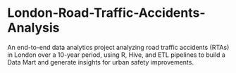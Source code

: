 # London-Road-Traffic-Accidents-Analysis
An end-to-end data analytics project analyzing road traffic accidents (RTAs) in London over a 10-year period, using R, Hive, and ETL pipelines to build a Data Mart and generate insights for urban safety improvements.

